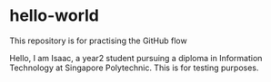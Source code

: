 # hello-world
This repository is for practising the GitHub flow

Hello, I am Isaac, a year2 student pursuing a diploma in Information Technology at Singapore Polytechnic.
This is for testing purposes.
